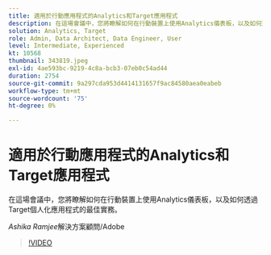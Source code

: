 ```yaml
---
title: 適用於行動應用程式的Analytics和Target應用程式
description: 在這場會議中，您將瞭解如何在行動裝置上使用Analytics儀表板，以及如何透過Target個人化應用程式的最佳實務。
solution: Analytics, Target
role: Admin, Data Architect, Data Engineer, User
level: Intermediate, Experienced
kt: 10568
thumbnail: 343819.jpeg
exl-id: 4ae593bc-9219-4c8a-bcb3-07eb0c54ad44
duration: 2754
source-git-commit: 9a297cda953d4414131657f9ac84580aea0eabeb
workflow-type: tm+mt
source-wordcount: '75'
ht-degree: 0%

---
```


# 適用於行動應用程式的Analytics和Target應用程式

在這場會議中，您將瞭解如何在行動裝置上使用Analytics儀表板，以及如何透過Target個人化應用程式的最佳實務。

*Ashika Ramjee*&#x200B;解決方案顧問/Adobe

>[!VIDEO](https://video.tv.adobe.com/v/343819/?quality=12&learn=on)
